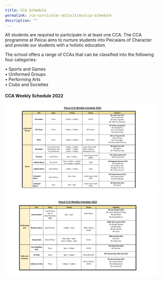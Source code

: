 ```yaml
---
title: CCA Schedule
permalink: /co-curricular-activities/cca-schedule
description: ""
---
```

<p>All students are required to participate in at least one CCA. The CCA programme at Peicai aims to nurture students into Peicaians of Character and provide our students with a holistic education.</p>
<p>The school offers a range of CCAs that can be classified into the following four categories:</p>
<p>&bull; Sports and Games<br />&bull; Uniformed Groups<br />&bull; Performing Arts<br />&bull; Clubs and Societies</p>
<h4><strong>CCA Weekly Schedule 2022</strong></h4>
<img src="/images/Slide1.png">
<img src="/images/Slide2.png">